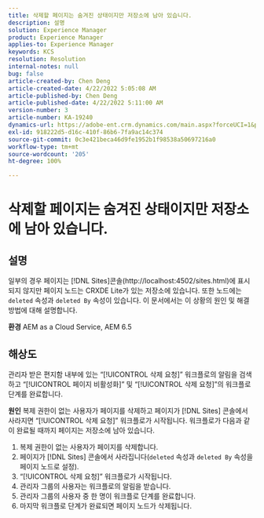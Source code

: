 ```yaml
---
title: 삭제할 페이지는 숨겨진 상태이지만 저장소에 남아 있습니다.
description: 설명
solution: Experience Manager
product: Experience Manager
applies-to: Experience Manager
keywords: KCS
resolution: Resolution
internal-notes: null
bug: false
article-created-by: Chen Deng
article-created-date: 4/22/2022 5:05:08 AM
article-published-by: Chen Deng
article-published-date: 4/22/2022 5:11:00 AM
version-number: 3
article-number: KA-19240
dynamics-url: https://adobe-ent.crm.dynamics.com/main.aspx?forceUCI=1&pagetype=entityrecord&etn=knowledgearticle&id=bbe225c1-f9c1-ec11-983e-0022480ab5d0
exl-id: 918222d5-d16c-410f-86b6-7fa9ac14c374
source-git-commit: 0c3e421beca46d9fe1952b1f98538a50697216a0
workflow-type: tm+mt
source-wordcount: '205'
ht-degree: 100%

---
```


# 삭제할 페이지는 숨겨진 상태이지만 저장소에 남아 있습니다.

## 설명


일부의 경우 페이지는 [!DNL Sites]콘솔(http://localhost:4502/sites.html)에 표시되지 않지만 페이지 노드는 CRXDE Lite가 있는 저장소에 있습니다. 또한 노드에는`deleted` 속성과 `deleted By` 속성이 있습니다. 이 문서에서는 이 상황의 원인 및 해결 방법에 대해 설명합니다.

<b>환경</b>
AEM as a Cloud Service, AEM 6.5


## 해상도


관리자 받은 편지함 내부에 있는 “[!UICONTROL 삭제 요청]” 워크플로의 알림을 검색하고 “[!UICONTROL 페이지 비활성화]” 및 “[!UICONTROL 삭제 요청]”의 워크플로 단계를 완료합니다.

<b>원인</b>
복제 권한이 없는 사용자가 페이지를 삭제하고 페이지가 [!DNL Sites] 콘솔에서 사라지면 “[!UICONTROL 삭제 요청]” 워크플로가 시작됩니다. 워크플로가 다음과 같이 완료될 때까지 페이지는 저장소에 남아 있습니다.
1. 복제 권한이 없는 사용자가 페이지를 삭제합니다.
2. 페이지가 [!DNL Sites] 콘솔에서 사라집니다(`deleted` 속성과 `deleted By` 속성을 페이지 노드로 설정).
3. “[!UICONTROL 삭제 요청]” 워크플로가 시작됩니다.
4. 관리자 그룹의 사용자는 워크플로의 알림을 받습니다.
5. 관리자 그룹의 사용자 중 한 명이 워크플로 단계를 완료합니다.
6. 마지막 워크플로 단계가 완료되면 페이지 노드가 삭제됩니다.
